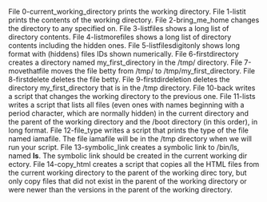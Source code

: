 File 0-current_working_directory prints the working directory.
File 1-listit prints the contents of the working directory.
File 2-bring_me_home changes the directory to any specified on.
File 3-listfiles shows a long list of directory contents.
File 4-listmorefiles shows a long list of directory contents including the hidden ones.
File 5-listfilesdigitonly shows long format with (hiddens) files IDs shown numerically.
File 6-firstdirectory creates a directory named my_first_directory in the /tmp/ directory.
File 7-movethatfile moves the file betty from /tmp/ to /tmp/my_first_directory.
File 8-firstdelete deletes the file betty.
File 9-firstdirdeletion deletes the directory my_first_directory that is in the /tmp directory.
File 10-back writes a script that changes the working directory to the previous one.
File 11-lists writes a script that lists all files (even ones with names beginning with a period character, which are normally hidden)      in the current directory and the parent of the working directory and the /boot directory (in this order), in long format.
File 12-file_type writes a script that prints the type of the file named iamafile. The file iamafile will be in the /tmp directory when     we will run your script.
File 13-symbolic_link creates a symbolic link to /bin/ls, named __ls__. The symbolic link should be created in the current working dir      ectory.
File 14-copy_html creates a script that copies all the HTML files from the current working directory to the parent of the working direc     tory, but only copy files that did not exist in the parent of the working directory or were newer than the versions in the parent      of the working directory.
